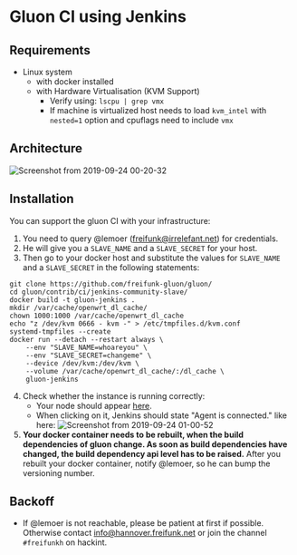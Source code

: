 # Gluon CI using Jenkins

## Requirements
- Linux system
  - with docker installed
  - with Hardware Virtualisation (KVM Support)
    - Verify using: `lscpu | grep vmx`
    - If machine is virtualized host needs to load `kvm_intel` with `nested=1` option and cpuflags need to include `vmx`

## Architecture

![Screenshot from 2019-09-24 00-20-32](https://user-images.githubusercontent.com/601153/65468827-9edf2c80-de65-11e9-9fe0-56c3487719c3.png)

## Installation
You can support the gluon CI with your infrastructure:
1. You need to query @lemoer (freifunk@irrelefant.net) for credentials.
2. He will give you a `SLAVE_NAME` and a `SLAVE_SECRET` for your host.
3. Then go to your docker host and substitute the values for  `SLAVE_NAME` and a `SLAVE_SECRET` in the following statements:
``` shell
git clone https://github.com/freifunk-gluon/gluon/
cd gluon/contrib/ci/jenkins-community-slave/
docker build -t gluon-jenkins .
mkdir /var/cache/openwrt_dl_cache/
chown 1000:1000 /var/cache/openwrt_dl_cache
echo "z /dev/kvm 0666 - kvm -" > /etc/tmpfiles.d/kvm.conf
systemd-tmpfiles --create
docker run --detach --restart always \
    --env "SLAVE_NAME=whoareyou" \
    --env "SLAVE_SECRET=changeme" \
    --device /dev/kvm:/dev/kvm \
    --volume /var/cache/openwrt_dl_cache/:/dl_cache \
    gluon-jenkins
```
4. Check whether the instance is running correctly:
   - Your node should appear [here](https://build.ffh.zone/label/gluon-docker/).
   - When clicking on it, Jenkins should state "Agent is connected." like here: 
![Screenshot from 2019-09-24 01-00-52](https://user-images.githubusercontent.com/601153/65469209-dac6c180-de66-11e9-9d62-0d1c3b6b940b.png)
5. **Your docker container needs to be rebuilt, when the build dependencies of gluon change. As soon as build dependencies have changed, the build dependency api level has to be raised.** After you rebuilt your docker container, notify @lemoer, so he can bump the versioning number.

## Backoff
- If @lemoer is not reachable, please be patient at first if possible. Otherwise contact info@hannover.freifunk.net or join the channel `#freifunkh` on hackint.
